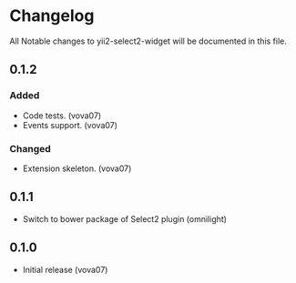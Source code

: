 # Changelog

All Notable changes to yii2-select2-widget will be documented in this file.

## 0.1.2

### Added
- Code tests. (vova07)
- Events support. (vova07)

### Changed

- Extension skeleton. (vova07)
 
## 0.1.1

- Switch to bower package of Select2 plugin (omnilight)

## 0.1.0

- Initial release (vova07)